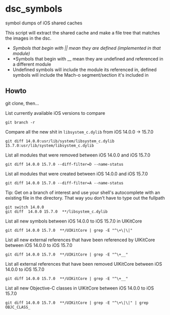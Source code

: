 # dsc_symbols
symbol dumps of iOS shared caches


This script will extract the shared cache and make a file tree that matches the images in the dsc. 
* *Symbols that begin with || mean they are defined (implemented in that module)*
* *Symbols that begin with __ mean they are undefined and referenced in a different module
* Undefined symbols will include the module its referenced in, defined symbols will include the Mach-o segment/section it's included in

## Howto

git clone, then...

List currently available iOS versions to compare
```
git branch -r
```

Compare all the new shit in `libsystem_c.dylib` from iOS 14.0.0 -> 15.7.0

```
git diff 14.0.0:usr/lib/system/libsystem_c.dylib 15.7.0:usr/lib/system/libsystem_c.dylib
```

List all modules that were removed between iOS 14.0.0 and iOS 15.7.0
```
git diff 14.0.0 15.7.0 --diff-filter=D --name-status
```

List all modules that were created between iOS 14.0.0 and iOS 15.7.0
```
git diff 14.0.0 15.7.0 --diff-filter=A --name-status
```

Tip: Get on a branch of interest and use your shell's autocomplete with an existing file in the directory. That way you don't have to type out the fullpath
```
git switch 14.0.0
git diff  14.0.0 15.7.0  **/libsystem_c.dylib
```

List all new symbols between iOS 14.0.0 to iOS 15.7.0 in UIKitCore
```
git diff 14.0.0 15.7.0  **/UIKitCore | grep -E "^\+\|\|"
```

List all new external references that have been referenced by UIKitCore between iOS 14.0.0 to iOS 15.7.0
```
git diff 14.0.0 15.7.0  **/UIKitCore | grep -E "^\+__"
```

List all external references that have been removed UIKitCore between iOS 14.0.0 to iOS 15.7.0
```
git diff 14.0.0 15.7.0  **/UIKitCore | grep -E "^\+__"
```

List all new Objective-C classes in UIKitCore between iOS 14.0.0 to iOS 15.7.0
```
git diff 14.0.0 15.7.0  **/UIKitCore | grep -E "^\+\|\|" | grep OBJC_CLASS_
```
